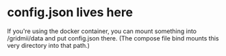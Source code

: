 # config.json lives here

If you're using the docker container, you can mount something into /gridmii/data and put config.json there.
(The compose file bind mounts this very directory into that path.)
